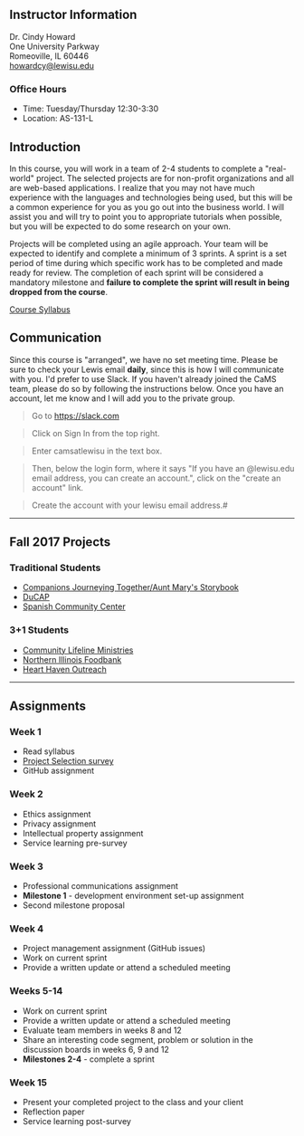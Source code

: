 ## Instructor Information
Dr. Cindy Howard  
One University Parkway  
Romeoville, IL 60446  
[howardcy@lewisu.edu](mailto:howardcy@lewisu.edu)

### Office Hours
* Time: Tuesday/Thursday 12:30-3:30
* Location: AS-131-L  


## Introduction
In this course, you will work in a team of 2-4 students to complete a "real-world" project.  The selected projects are for non-profit organizations and all are web-based applications.  I realize that you may not have much experience with the languages and technologies being used, but this will be a common experience for you as you go out into the business world.  I will assist you and will try to point you to appropriate tutorials when possible, but you will be expected to do some research on your own.  

Projects will be completed using an agile approach.  Your team will be expected to identify and complete a minimum of 3 sprints.  A sprint is a set period of time during which specific work has to be completed and made ready for review. The completion of each sprint will be considered a mandatory milestone and **failure to complete the sprint will result in being dropped from the course**.

[Course Syllabus](https://1drv.ms/w/s!Asn_r9P-WxNPhOMKur0GTdITuXO7iQ)

## Communication
Since this course is "arranged", we have no set meeting time.  Please be sure to check your Lewis email **daily**, since this is how I will communicate with you.  I'd prefer to use Slack.  If you haven't already joined the CaMS team, please do so by following the instructions below.  Once you have an account, let me know and I will add you to the private group.

>​​Go to https://slack.com

>Click on Sign In from the top right.

>Enter camsatlewisu in the text box.

>Then, below the login form, where it says "If you have an @lewisu.edu email address, you can create an account.", click on the "create an account" link.

> Create the account with your lewisu email address.#  


---
## Fall 2017 Projects

### Traditional Students
* [Companions Journeying Together/Aunt Mary's Storybook](https://capstone-fall-2017.github.io/amsb/)
* [DuCAP](https://capstone-fall-2017.github.io/ducap/)
* [Spanish Community Center](https://capstone-fall-2017.github.io/spanish-cc/)

### 3+1 Students
* [Community Lifeline Ministries](https://capstone-fall-2017.github.io/community-lifeline-ministries/)
* [Northern Illinois Foodbank](https://capstone-fall-2017.github.io/foodbank/)
* [Heart Haven Outreach](https://capstone-fall-2017.github.io/h2o/)

---
## Assignments

### Week 1
* Read syllabus
* [Project Selection survey](https://goo.gl/forms/31idDZ1Wj5E1AaqG3)
* GitHub assignment

### Week 2
* Ethics assignment
* Privacy assignment
* Intellectual property assignment
* Service learning pre-survey

### Week 3
* Professional communications assignment
* **Milestone 1** - development environment set-up assignment
* Second milestone proposal

### Week 4
* Project management assignment (GitHub issues)
* Work on current sprint
* Provide a written update or attend a scheduled meeting

### Weeks 5-14
* Work on current sprint
* Provide a written update or attend a scheduled meeting
* Evaluate team members in weeks 8 and 12
* Share an interesting code segment, problem or solution in the discussion boards in weeks 6, 9 and 12
* **Milestones 2-4** - complete a sprint

### Week 15
* Present your completed project to the class and your client
* Reflection paper
* Service learning post-survey
